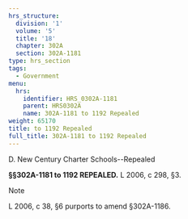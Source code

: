 ```yaml
---
hrs_structure:
  division: '1'
  volume: '5'
  title: '18'
  chapter: 302A
  section: 302A-1181
type: hrs_section
tags:
  - Government
menu:
  hrs:
    identifier: HRS_0302A-1181
    parent: HRS0302A
    name: 302A-1181 to 1192 Repealed
weight: 65170
title: to 1192 Repealed
full_title: 302A-1181 to 1192 Repealed
---
```

D. New Century Charter Schools--Repealed

**§§302A-1181 to 1192 REPEALED.** L 2006, c 298, §3.

Note

L 2006, c 38, §6 purports to amend §302A-1186.
